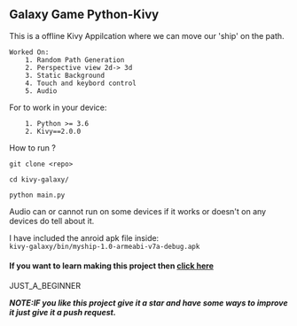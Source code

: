 ## Galaxy Game Python-Kivy


This is a offline Kivy Appilcation where we can move our 'ship' on the path.

```
Worked On:
    1. Random Path Generation
    2. Perspective view 2d-> 3d 
    3. Static Background
    4. Touch and keybord control
    5. Audio
```

For to work in your device:
```
    1. Python >= 3.6
    2. Kivy==2.0.0
```


How to run ?

```
git clone <repo>

cd kivy-galaxy/

python main.py

```

Audio can or cannot run on some devices if it works or doesn't on any devices do tell about it.

I have included the anroid apk file inside: <br>
```kivy-galaxy/bin/myship-1.0-armeabi-v7a-debug.apk```

#### If you want to learn making this project then <a href="https://www.youtube.com/watch?v=l8Imtec4ReQ">click here</a>


JUST_A_BEGINNER


***NOTE:IF you like this project give it a star and have some ways to improve it just give it a push request.***

